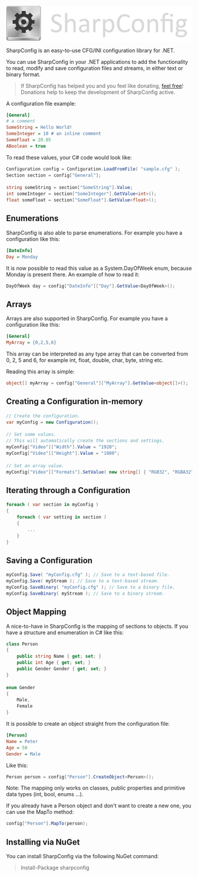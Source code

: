 ![sharpconfig_logo.png](sharpconfig_logo.png)

SharpConfig is an easy-to-use CFG/INI configuration library for .NET.

You can use SharpConfig in your .NET applications to add the functionality
to read, modify and save configuration files and streams, in either text or binary format.

> If SharpConfig has helped you and you feel like donating, [feel free](https://www.paypal.com/cgi-bin/webscr?cmd=_s-xclick&hosted_button_id=WWN94LMDN5HMC)!
> Donations help to keep the development of SharpConfig active.

A configuration file example:
```cfg
[General]
# a comment
SomeString = Hello World!
SomeInteger = 10 # an inline comment
SomeFloat = 20.05
ABoolean = true
```

To read these values, your C# code would look like:
```csharp
Configuration config = Configuration.LoadFromFile( "sample.cfg" );
Section section = config["General"];

string someString = section["SomeString"].Value;
int someInteger = section["SomeInteger"].GetValue<int>();
float someFloat = section["SomeFloat"].GetValue<float>();
```

Enumerations
---

SharpConfig is also able to parse enumerations.
For example you have a configuration like this:
```cfg
[DateInfo]
Day = Monday
```

It is now possible to read this value as a System.DayOfWeek enum, because Monday is present there.
An example of how to read it:

```csharp
DayOfWeek day = config["DateInfo"]["Day"].GetValue<DayOfWeek>();
```

Arrays
---

Arrays are also supported in SharpConfig.
For example you have a configuration like this:
```cfg
[General]
MyArray = {0,2,5,6}
```

This array can be interpreted as any type array that can be converted from 0, 2, 5 and 6, for example int, float, double, char, byte, string etc.

Reading this array is simple:
```csharp
object[] myArray = config["General"]["MyArray"].GetValue<object[]>();
```

Creating a Configuration in-memory
---

```csharp
// Create the configuration.
var myConfig = new Configuration();

// Set some values.
// This will automatically create the sections and settings.
myConfig["Video"]["Width"].Value = "1920";
myConfig["Video"]["Height"].Value = "1080";

// Set an array value.
myConfig["Video"]["Formats"].SetValue( new string[] { "RGB32", "RGBA32" } );
```

Iterating through a Configuration
---

```csharp
foreach ( var section in myConfig )
{
    foreach ( var setting in section )
    {
        ...
    }
}
```

Saving a Configuration
---

```csharp
myConfig.Save( "myConfig.cfg" ); // Save to a text-based file.
myConfig.Save( myStream ); // Save to a text-based stream.
myConfig.SaveBinary( "myConfig.cfg" ); // Save to a binary file.
myConfig.SaveBinary( myStream ); // Save to a binary stream.
```

Object Mapping
---

A nice-to-have in SharpConfig is the mapping of sections to objects.
If you have a structure and enumeration in C# like this:
```csharp
class Person
{
    public string Name { get; set; }
    public int Age { get; set; }
    public Gender Gender { get; set; }
}

enum Gender
{
    Male,
    Female
}
```

It is possible to create an object straight from the configuration file:
```cfg
[Person]
Name = Peter
Age = 50
Gender = Male
```
Like this:
```csharp
Person person = config["Person"].CreateObject<Person>();
```

Note: The mapping only works on classes, public properties and primitive data types (int, bool, enums ...).

If you already have a Person object and don't want to create a new one, you can use the MapTo method:
```csharp
config["Person"].MapTo(person);
```

Installing via NuGet
---

You can install SharpConfig via the following NuGet command:
> Install-Package sharpconfig
